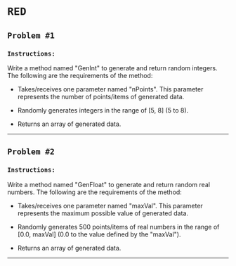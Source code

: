 # `RED`

## `Problem #1`

### `Instructions:`
Write a method named "GenInt" to generate and return random integers. The following are the requirements of the method:

- Takes/receives one parameter named "nPoints". This parameter represents the number of points/items of generated data.

- Randomly generates integers in the range of [5, 8] (5 to 8).

- Returns an array of generated data.

---

## `Problem #2`

### `Instructions:`
Write a method named "GenFloat" to generate and return random real numbers. The following are the requirements of the method:

- Takes/receives one parameter named "maxVal". This parameter represents the maximum possible value of generated data.

- Randomly generates 500 points/items of real numbers in the range of [0.0, maxVal] (0.0 to the value defined by the "maxVal"). 

- Returns an array of generated data.

---





